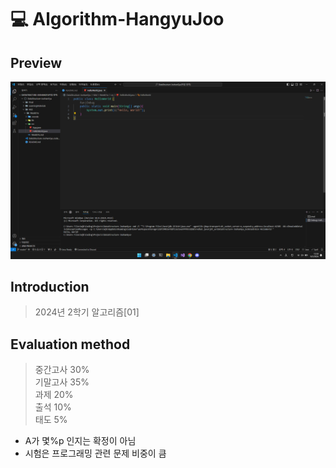 # 💻 Algorithm-HangyuJoo

## Preview

![Preview](./Preview.png)

## Introduction

> 2024년 2학기 알고리즘[01]

## Evaluation method

> 중간고사 30%  
> 기말고사 35%  
> 과제 20%  
> 출석 10%  
> 태도 5%  

- A가 몇%p 인지는 확정이 아님
- 시험은 프로그래밍 관련 문제 비중이 큼
